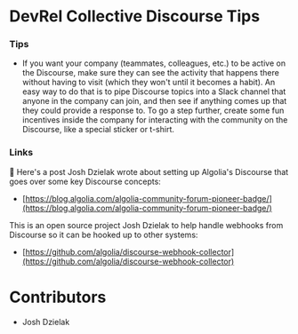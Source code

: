# DevRel Collective Discourse Tips

### Tips

- If you want your company (teammates, colleagues, etc.) to be active on the Discourse, make sure they can see the activity that happens there without having to visit (which they won't until it becomes a habit). An easy way to do that is to pipe Discourse topics into a Slack channel that anyone in the company can join, and then see if anything comes up that they could provide a response to. To go a step further, create some fun incentives inside the company for interacting with the community on the Discourse, like a special sticker or t-shirt.

### Links

👋  Here's a post Josh Dzielak wrote about setting up Algolia's Discourse that goes over some key Discourse concepts: 

- [https://blog.algolia.com/algolia-community-forum-pioneer-badge/](https://blog.algolia.com/algolia-community-forum-pioneer-badge/)

This is an open source project Josh Dzielak to help handle webhooks from Discourse so it can be hooked up to other systems:

- [https://github.com/algolia/discourse-webhook-collector](https://github.com/algolia/discourse-webhook-collector)

# Contributors 
- Josh Dzielak
  